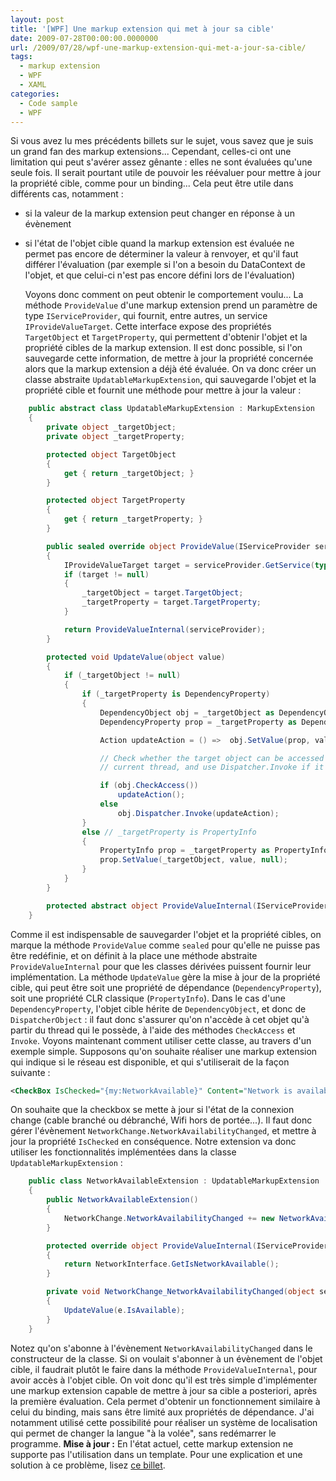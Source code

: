 ```yaml
---
layout: post
title: '[WPF] Une markup extension qui met à jour sa cible'
date: 2009-07-28T00:00:00.0000000
url: /2009/07/28/wpf-une-markup-extension-qui-met-a-jour-sa-cible/
tags:
  - markup extension
  - WPF
  - XAML
categories:
  - Code sample
  - WPF
---
```


Si vous avez lu mes précédents billets sur le sujet, vous savez que je suis un grand fan des markup extensions... Cependant, celles-ci ont une limitation qui peut s'avérer assez gênante : elles ne sont évaluées qu'une seule fois. Il serait pourtant utile de pouvoir les réévaluer pour mettre à jour la propriété cible, comme pour un binding... Cela peut être utile dans différents cas, notamment : 
- si la valeur de la markup extension peut changer en réponse à un évènement
- si l'état de l'objet cible quand la markup extension est évaluée ne permet pas encore de déterminer la valeur à renvoyer, et qu'il faut différer l'évaluation (par exemple si l'on a besoin du DataContext de l'objet, et que celui-ci n'est pas encore défini lors de l'évaluation)

  Voyons donc comment on peut obtenir le comportement voulu...  La méthode `ProvideValue` d'une markup extension prend un paramètre de type `IServiceProvider`, qui fournit, entre autres, un service `IProvideValueTarget`. Cette interface expose des propriétés `TargetObject` et `TargetProperty`, qui permettent d'obtenir l'objet et la propriété cibles de la markup extension. Il est donc possible, si l'on sauvegarde cette information, de mettre à jour la propriété concernée alors que la markup extension a déjà été évaluée.  On va donc créer un classe abstraite `UpdatableMarkupExtension`, qui sauvegarde l'objet et la propriété cible et fournit une méthode pour mettre à jour la valeur :  
```csharp
    public abstract class UpdatableMarkupExtension : MarkupExtension
    {
        private object _targetObject;
        private object _targetProperty;

        protected object TargetObject
        {
            get { return _targetObject; }
        }

        protected object TargetProperty
        {
            get { return _targetProperty; }
        }

        public sealed override object ProvideValue(IServiceProvider serviceProvider)
        {
            IProvideValueTarget target = serviceProvider.GetService(typeof(IProvideValueTarget)) as IProvideValueTarget;
            if (target != null)
            {
                _targetObject = target.TargetObject;
                _targetProperty = target.TargetProperty;
            }

            return ProvideValueInternal(serviceProvider);
        }

        protected void UpdateValue(object value)
        {
            if (_targetObject != null)
            {
                if (_targetProperty is DependencyProperty)
                {
                    DependencyObject obj = _targetObject as DependencyObject;
                    DependencyProperty prop = _targetProperty as DependencyProperty;

                    Action updateAction = () =>  obj.SetValue(prop, value);

                    // Check whether the target object can be accessed from the
                    // current thread, and use Dispatcher.Invoke if it can't

                    if (obj.CheckAccess())
                        updateAction();
                    else
                        obj.Dispatcher.Invoke(updateAction);
                }
                else // _targetProperty is PropertyInfo
                {
                    PropertyInfo prop = _targetProperty as PropertyInfo;
                    prop.SetValue(_targetObject, value, null);
                }
            }
        }

        protected abstract object ProvideValueInternal(IServiceProvider serviceProvider);
    }
```
  Comme il est indispensable de sauvegarder l'objet et la propriété cibles, on marque la méthode `ProvideValue` comme `sealed` pour qu'elle ne puisse pas être redéfinie, et on définit à la place une méthode abstraite `ProvideValueInternal` pour que les classes dérivées puissent fournir leur implémentation.  La méthode `UpdateValue` gère la mise à jour de la propriété cible, qui peut être soit une propriété de dépendance (`DependencyProperty`), soit une propriété CLR classique (`PropertyInfo`). Dans le cas d'une `DependencyProperty`, l'objet cible hérite de `DependencyObject`, et donc de `DispatcherObject` : il faut donc s'assurer qu'on n'accède à cet objet qu'à partir du thread qui le possède, à l'aide des méthodes `CheckAccess` et `Invoke`.  Voyons maintenant comment utiliser cette classe, au travers d'un exemple simple. Supposons qu'on souhaite réaliser une markup extension qui indique si le réseau est disponible, et qui s'utiliserait de la façon suivante :  
```xml
<CheckBox IsChecked="{my:NetworkAvailable}" Content="Network is available" />
```
  On souhaite que la checkbox se mette à jour si l'état de la connexion change (cable branché ou débranché, Wifi hors de portée...). Il faut donc gérer l'évènement `NetworkChange.NetworkAvailabilityChanged`, et mettre à jour la propriété `IsChecked` en conséquence. Notre extension va donc utiliser les fonctionnalités implémentées dans la classe `UpdatableMarkupExtension` :  
```csharp
    public class NetworkAvailableExtension : UpdatableMarkupExtension
    {
        public NetworkAvailableExtension()
        {
            NetworkChange.NetworkAvailabilityChanged += new NetworkAvailabilityChangedEventHandler(NetworkChange_NetworkAvailabilityChanged);
        }

        protected override object ProvideValueInternal(IServiceProvider serviceProvider)
        {
            return NetworkInterface.GetIsNetworkAvailable();
        }

        private void NetworkChange_NetworkAvailabilityChanged(object sender, NetworkAvailabilityEventArgs e)
        {
            UpdateValue(e.IsAvailable);
        }
    }
```
  Notez qu'on s'abonne à l'évènement `NetworkAvailabilityChanged` dans le constructeur de la classe. Si on voulait s'abonner à un évènement de l'objet cible, il faudrait plutôt le faire dans la méthode `ProvideValueInternal`,  pour avoir accès à l'objet cible.  On voit donc qu'il est très simple d'implémenter une markup extension capable de mettre à jour sa cible a posteriori, après la première évaluation. Cela permet d'obtenir un fonctionnement similaire à celui du binding, mais sans être limité aux propriétés de dépendance. J'ai notamment utilisé cette possibilité pour réaliser un système de localisation qui permet de changer la langue "à la volée", sans redémarrer le programme.  **Mise à jour :** En l'état actuel, cette markup extension ne supporte pas l'utilisation dans un template. Pour une explication et une solution à ce problème, lisez [ce billet](http://www.thomaslevesque.fr/2009/08/22/wpf-markup-extensions-et-templates/).

